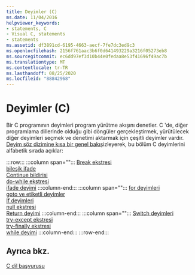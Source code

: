 ```yaml
---
title: Deyimler (C)
ms.date: 11/04/2016
helpviewer_keywords:
- statements, C
- Visual C, statements
- statements
ms.assetid: df3891cd-6195-4663-aecf-7fe7dc3ed9c3
ms.openlocfilehash: 2156f761aac3b6f0d641493229a3216f05273eb8
ms.sourcegitcommit: ec6dd97ef3d10b44e0fedaa8e53f41696f49ac7b
ms.translationtype: MT
ms.contentlocale: tr-TR
ms.lasthandoff: 08/25/2020
ms.locfileid: "88842968"
---
```

# <a name="statements-c"></a>Deyimler (C)

Bir C programının deyimleri program yürütme akışını denetler. C 'de, diğer programlama dillerinde olduğu gibi döngüler gerçekleştirmek, yürütülecek diğer deyimleri seçmek ve denetimi aktarmak için çeşitli deyimler vardır. [Deyim söz dizimine kısa bir genel bakış](../c-language/overview-of-c-statements.md)izleyerek, bu bölüm C deyimlerini alfabetik sırada açıklar:

:::row:::
   :::column span="":::
      [Break ekstresi](../c-language/break-statement-c.md)\
      [bileşik ifade](../c-language/compound-statement-c.md)\
      [Continue bildirisi](../c-language/continue-statement-c.md)\
      [do-while ekstresi](../c-language/do-while-statement-c.md)\
      [ifade deyimi](../c-language/expression-statement-c.md)
   :::column-end:::
   :::column span="":::
      [for deyimleri](../c-language/for-statement-c.md)\
      [goto ve etiketli deyimler](../c-language/goto-and-labeled-statements-c.md)\
      [If deyimleri](../c-language/if-statement-c.md)\
      [null ekstresi](../c-language/null-statement-c.md)\
      [Return deyimi](../c-language/return-statement-c.md)
   :::column-end:::
   :::column span="":::
      [Switch deyimleri](../c-language/switch-statement-c.md)\
      [try-except ekstresi](../c-language/try-except-statement-c.md)\
      [try-finally ekstresi](../c-language/try-finally-statement-c.md)\
      [while deyimi](../c-language/while-statement-c.md)
   :::column-end:::
:::row-end:::

## <a name="see-also"></a>Ayrıca bkz.

[C dil başvurusu](../c-language/c-language-reference.md)
